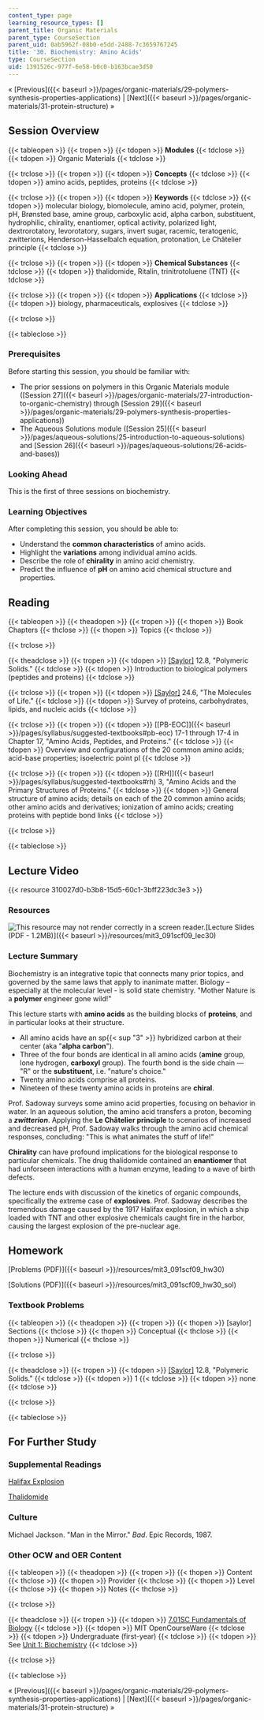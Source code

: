 ```yaml
---
content_type: page
learning_resource_types: []
parent_title: Organic Materials
parent_type: CourseSection
parent_uid: 0ab5962f-08b0-e5dd-2488-7c3659767245
title: '30. Biochemistry: Amino Acids'
type: CourseSection
uid: 1391526c-977f-6e58-b0c0-b163bcae3d50
---
```


« [Previous]({{< baseurl >}}/pages/organic-materials/29-polymers-synthesis-properties-applications) | [Next]({{< baseurl >}}/pages/organic-materials/31-protein-structure) »

Session Overview
----------------

{{< tableopen >}}
{{< tropen >}}
{{< tdopen >}}
**Modules**
{{< tdclose >}}
{{< tdopen >}}
Organic Materials
{{< tdclose >}}

{{< trclose >}}
{{< tropen >}}
{{< tdopen >}}
**Concepts**
{{< tdclose >}}
{{< tdopen >}}
amino acids, peptides, proteins
{{< tdclose >}}

{{< trclose >}}
{{< tropen >}}
{{< tdopen >}}
**Keywords**
{{< tdclose >}}
{{< tdopen >}}
molecular biology, biomolecule, amino acid, polymer, protein, pH, Brønsted base, amine group, carboxylic acid, alpha carbon, substituent, hydrophilic, chirality, enantiomer, optical activity, polarized light, dextrorotatory, levorotatory, sugars, invert sugar, racemic, teratogenic, zwitterions, Henderson-Hasselbalch equation, protonation, Le Châtelier principle
{{< tdclose >}}

{{< trclose >}}
{{< tropen >}}
{{< tdopen >}}
**Chemical Substances**
{{< tdclose >}}
{{< tdopen >}}
thalidomide, Ritalin, trinitrotoluene (TNT)
{{< tdclose >}}

{{< trclose >}}
{{< tropen >}}
{{< tdopen >}}
**Applications**
{{< tdclose >}}
{{< tdopen >}}
biology, pharmaceuticals, explosives
{{< tdclose >}}

{{< trclose >}}

{{< tableclose >}}

### Prerequisites

Before starting this session, you should be familiar with:

*   The prior sessions on polymers in this Organic Materials module ([Session 27]({{< baseurl >}}/pages/organic-materials/27-introduction-to-organic-chemistry) through [Session 29]({{< baseurl >}}/pages/organic-materials/29-polymers-synthesis-properties-applications))
*   The Aqueous Solutions module ([Session 25]({{< baseurl >}}/pages/aqueous-solutions/25-introduction-to-aqueous-solutions) and [Session 26]({{< baseurl >}}/pages/aqueous-solutions/26-acids-and-bases))

### Looking Ahead

This is the first of three sessions on biochemistry.

### Learning Objectives

After completing this session, you should be able to:

*   Understand the **common characteristics** of amino acids.
*   Highlight the **variations** among individual amino acids.
*   Describe the role of **chirality** in amino acid chemistry.
*   Predict the influence of **pH** on amino acid chemical structure and properties.

Reading
-------

{{< tableopen >}}
{{< theadopen >}}
{{< tropen >}}
{{< thopen >}}
Book Chapters
{{< thclose >}}
{{< thopen >}}
Topics
{{< thclose >}}

{{< trclose >}}

{{< theadclose >}}
{{< tropen >}}
{{< tdopen >}}
[\[Saylor\]](https://saylordotorg.github.io/text_general-chemistry-principles-patterns-and-applications-v1.0/s16-08-polymeric-solids.html) 12.8, "Polymeric Solids."
{{< tdclose >}}
{{< tdopen >}}
Introduction to biological polymers (peptides and proteins)
{{< tdclose >}}

{{< trclose >}}
{{< tropen >}}
{{< tdopen >}}
[\[Saylor\]](https://saylordotorg.github.io/text_general-chemistry-principles-patterns-and-applications-v1.0/s28-06-the-molecules-of-life.html) 24.6, "The Molecules of Life."
{{< tdclose >}}
{{< tdopen >}}
Survey of proteins, carbohydrates, lipids, and nucleic acids
{{< tdclose >}}

{{< trclose >}}
{{< tropen >}}
{{< tdopen >}}
[\[PB-EOC\]]({{< baseurl >}}/pages/syllabus/suggested-textbooks#pb-eoc) 17-1 through 17-4 in Chapter 17, "Amino Acids, Peptides, and Proteins."
{{< tdclose >}}
{{< tdopen >}}
Overview and configurations of the 20 common amino acids; acid-base properties; isoelectric point pI
{{< tdclose >}}

{{< trclose >}}
{{< tropen >}}
{{< tdopen >}}
[\[RH\]]({{< baseurl >}}/pages/syllabus/suggested-textbooks#rh) 3, "Amino Acids and the Primary Structures of Proteins."
{{< tdclose >}}
{{< tdopen >}}
General structure of amino acids; details on each of the 20 common amino acids; other amino acids and derivatives; ionization of amino acids; creating proteins with peptide bond links
{{< tdclose >}}

{{< trclose >}}

{{< tableclose >}}

Lecture Video
-------------

{{< resource 310027d0-b3b8-15d5-60c1-3bff223dc3e3 >}}

### Resources

![This resource may not render correctly in a screen reader.](/images/inacessible.gif)[Lecture Slides (PDF - 1.2MB)]({{< baseurl >}}/resources/mit3_091scf09_lec30)

### Lecture Summary

Biochemistry is an integrative topic that connects many prior topics, and governed by the same laws that apply to inanimate matter. Biology – especially at the molecular level - is solid state chemistry. "Mother Nature is a **polymer** engineer gone wild!"

This lecture starts with **amino acids** as the building blocks of **proteins**, and in particular looks at their structure.

*   All amino acids have an sp{{< sup "3" >}} hybridized carbon at their center (aka "**alpha carbon**").
*   Three of the four bonds are identical in all amino acids (**amine** group, lone hydrogen, **carboxyl** group). The fourth bond is the side chain — "R" or the **substituent**, i.e. "nature's choice."
*   Twenty amino acids comprise all proteins.
*   Nineteen of these twenty amino acids in proteins are **chiral**.

Prof. Sadoway surveys some amino acid properties, focusing on behavior in water. In an aqueous solution, the amino acid transfers a proton, becoming a **_zwitterion_**. Applying the **Le Châtelier principle** to scenarios of increased and decreased pH, Prof. Sadoway walks through the amino acid chemical responses, concluding: "This is what animates the stuff of life!"

**Chirality** can have profound implications for the biological response to particular chemicals. The drug thalidomide contained an **enantiomer** that had unforseen interactions with a human enzyme, leading to a wave of birth defects.

The lecture ends with discussion of the kinetics of organic compounds, specifically the extreme case of **explosives**. Prof. Sadoway describes the tremendous damage caused by the 1917 Halifax explosion, in which a ship loaded with TNT and other explosive chemicals caught fire in the harbor, causing the largest explosion of the pre-nuclear age.

Homework
--------

[Problems (PDF)]({{< baseurl >}}/resources/mit3_091scf09_hw30)

[Solutions (PDF)]({{< baseurl >}}/resources/mit3_091scf09_hw30_sol)

### Textbook Problems

{{< tableopen >}}
{{< theadopen >}}
{{< tropen >}}
{{< thopen >}}
\[saylor\] Sections
{{< thclose >}}
{{< thopen >}}
Conceptual
{{< thclose >}}
{{< thopen >}}
Numerical
{{< thclose >}}

{{< trclose >}}

{{< theadclose >}}
{{< tropen >}}
{{< tdopen >}}
[\[Saylor\]](https://saylordotorg.github.io/text_general-chemistry-principles-patterns-and-applications-v1.0/s16-08-polymeric-solids.html) 12.8, "Polymeric Solids."
{{< tdclose >}}
{{< tdopen >}}
1
{{< tdclose >}}
{{< tdopen >}}
none
{{< tdclose >}}

{{< trclose >}}

{{< tableclose >}}

For Further Study
-----------------

### Supplemental Readings

[Halifax Explosion](http://en.wikipedia.org/wiki/Halifax_explosion)

[Thalidomide](http://en.wikipedia.org/wiki/Thalidomide)

### Culture

Michael Jackson. "Man in the Mirror." _Bad_. Epic Records, 1987.

### Other OCW and OER Content

{{< tableopen >}}
{{< theadopen >}}
{{< tropen >}}
{{< thopen >}}
Content
{{< thclose >}}
{{< thopen >}}
Provider
{{< thclose >}}
{{< thopen >}}
Level
{{< thclose >}}
{{< thopen >}}
Notes
{{< thclose >}}

{{< trclose >}}

{{< theadclose >}}
{{< tropen >}}
{{< tdopen >}}
[7.01SC Fundamentals of Biology](/courses/7-01sc-fundamentals-of-biology-fall-2011)
{{< tdclose >}}
{{< tdopen >}}
MIT OpenCourseWare
{{< tdclose >}}
{{< tdopen >}}
Undergraduate (first-year)
{{< tdclose >}}
{{< tdopen >}}
See [Unit 1: Biochemistry](/courses/7-01sc-fundamentals-of-biology-fall-2011/pages/biochemistry)
{{< tdclose >}}

{{< trclose >}}

{{< tableclose >}}

« [Previous]({{< baseurl >}}/pages/organic-materials/29-polymers-synthesis-properties-applications) | [Next]({{< baseurl >}}/pages/organic-materials/31-protein-structure) »